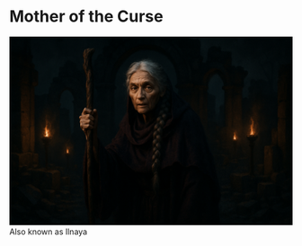 # Mother of the Curse
![Ilnaya among the ruins.png](../../../../Resources/Character%20Images/Markan%20Empire/Ilnaya%20among%20the%20ruins.png)
Also known as Ilnaya